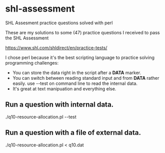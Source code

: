 # shl-assessment
SHL Assesment practice questions solved with perl

These are my solutions to some (47) practice questions I received to pass the SHL Assessment

https://www.shl.com/shldirect/en/practice-tests/

I chose perl because it's the best scripting language to practice solving programming challenges:

- You can store the data right in the script after a __DATA__ marker.
- You can switch between reading standard input and from __DATA__ rather easily. use --test on command line to read the internal data.
- It's great at text manipuation and everything else.


## Run a question with internal data.
./q10-resource-allocation.pl --test

## Run a question with a file of external data.
./q10-resource-allocation.pl < q10.dat
